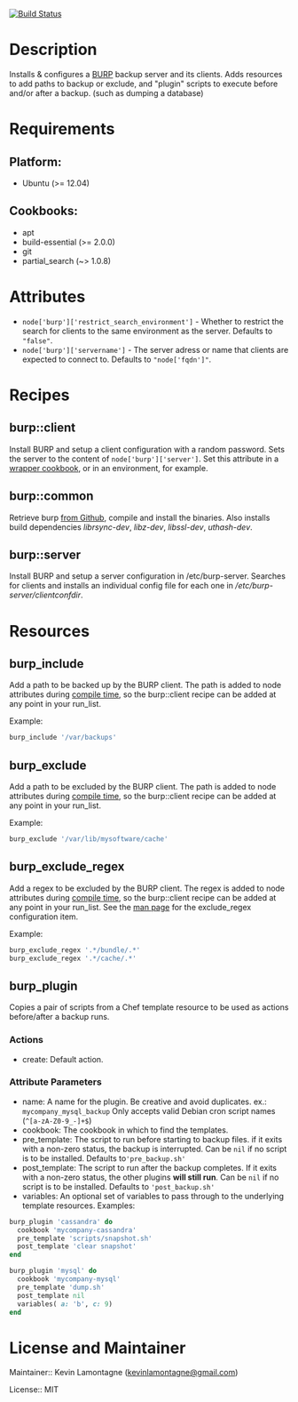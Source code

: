 [![Build Status](https://travis-ci.org/klamontagne/chef-burp.svg?branch=master)](https://travis-ci.org/klamontagne/chef-burp)

# Description

Installs & configures a [BURP](http://burp.grke.org/) backup server and
its clients. Adds resources to add paths to backup or exclude, and
"plugin" scripts to execute before and/or after a backup. (such as dumping a database)


# Requirements

## Platform:

* Ubuntu (>= 12.04)

## Cookbooks:

* apt
* build-essential (>= 2.0.0)
* git
* partial_search (~> 1.0.8)

# Attributes

* `node['burp']['restrict_search_environment']` - Whether to restrict the search for clients to the same environment as the
server. Defaults to `"false"`.
* `node['burp']['servername']` - The server adress or name that clients are expected to connect to. Defaults to `"node['fqdn']"`.

# Recipes

## burp::client

Install BURP and setup a client configuration with a random password.
Sets the server to the content of ```node['burp']['server']```.
Set this attribute in a
[wrapper cookbook](http://www.getchef.com/blog/2013/12/03/doing-wrapper-cookbooks-right/),
or in an environment, for example.

## burp::common

Retrieve burp [from Github](https://github.com/grke/burp), compile and install the binaries.
Also installs build dependencies
*librsync-dev*,
*libz-dev*,
*libssl-dev*,
*uthash-dev*.

## burp::server

Install BURP and setup a server configuration in /etc/burp-server.
Searches for clients and installs an individual config file for each one in
*/etc/burp-server/clientconfdir*.

# Resources

## burp_include

Add a path to be backed up by the BURP client.
The path is added to node attributes during
[compile time](http://docs.getchef.com/essentials_nodes_chef_run.html),
so the burp::client recipe can be added at any point in your run_list.

Example:

```ruby
burp_include '/var/backups'
```

## burp_exclude

Add a path to be excluded by the BURP client.
The path is added to node attributes during
[compile time](http://docs.getchef.com/essentials_nodes_chef_run.html),
so the burp::client recipe can be added at any point in your run_list.

Example:

```ruby
burp_exclude '/var/lib/mysoftware/cache'
```

## burp_exclude_regex

Add a regex to be excluded by the BURP client.
The regex is added to node attributes during
[compile time](http://docs.getchef.com/essentials_nodes_chef_run.html),
so the burp::client recipe can be added at any point in your run_list.
See the [man page](http://burp.grke.org/docs/manpage.html) for the
exclude_regex configuration item.

Example:

```ruby
burp_exclude_regex '.*/bundle/.*'
burp_exclude_regex '.*/cache/.*'
```

## burp_plugin

Copies a pair of scripts from a Chef template resource to be used as actions
before/after a backup runs.

### Actions

- create: Default action.

### Attribute Parameters

- name: A name for the plugin. Be creative and avoid duplicates.
ex.: ```mycompany_mysql_backup```
Only accepts valid Debian cron script names (```^[a-zA-Z0-9_-]+$```)
- cookbook: The cookbook in which to find the templates.
- pre_template: The script to run before starting to backup files. if it exits with a non-zero
status, the backup is interrupted. Can be ```nil``` if no script is to be
installed.
 Defaults to```'pre_backup.sh'```
- post_template: The script to run after the backup completes. If it exits with a non-zero
status, the other plugins **will still run**. Can be ```nil``` if no script is
to be installed. Defaults to ```'post_backup.sh'```
- variables: An optional set of variables to pass through to the underlying template resources.
Examples:

```ruby
burp_plugin 'cassandra' do
  cookbook 'mycompany-cassandra'
  pre_template 'scripts/snapshot.sh'
  post_template 'clear snapshot'
end

burp_plugin 'mysql' do
  cookbook 'mycompany-mysql'
  pre_template 'dump.sh'
  post_template nil
  variables( a: 'b', c: 9)
end
```

# License and Maintainer

Maintainer:: Kevin Lamontagne (<kevinlamontagne@gmail.com>)

License:: MIT
